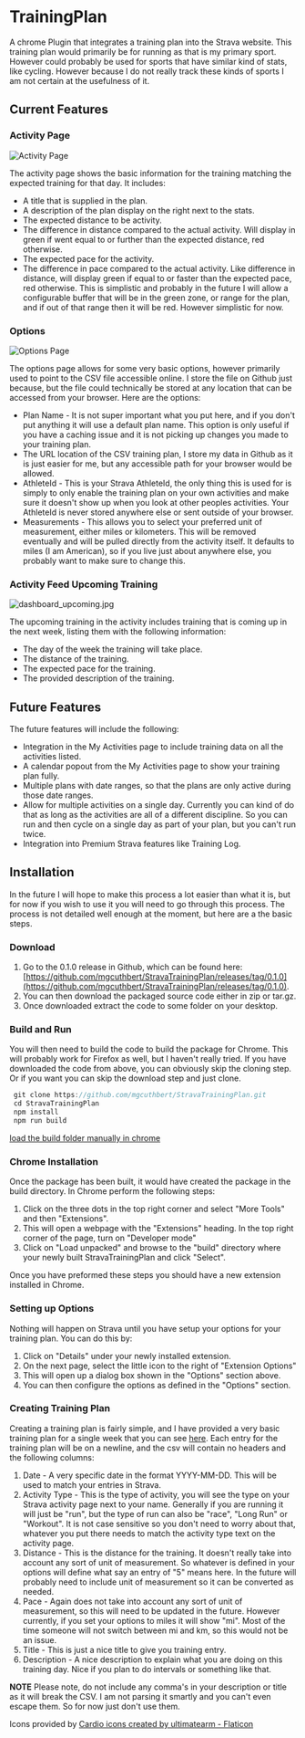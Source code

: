 # TrainingPlan
A chrome Plugin that integrates a training plan into the Strava website. This training plan would primarily be for running as that is my primary sport. However could probably be used for sports that have similar kind of stats, like cycling. However because I do not really track these kinds of sports I am not certain at the usefulness of it.

## Current Features

### Activity Page
![Activity Page](docs/images/activitypage.jpg)

The activity page shows the basic information for the training matching the expected training for that day. It includes:
- A title that is supplied in the plan.
- A description of the plan display on the right next to the stats.
- The expected distance to be activity.
- The difference in distance compared to the actual activity. Will display in green if went equal to or further than the expected distance, red otherwise.
- The expected pace for the activity.
- The difference in pace compared to the actual activity. Like difference in distance, will display green if equal to or faster than the expected pace, red otherwise. This is simplistic and probably in the future I will allow a configurable buffer that will be in the green zone, or range for the plan, and if out of that range then it will be red. However simplistic for now.

### Options
![Options Page](docs/images/options.jpg)

The options page allows for some very basic options, however primarily used to point to the CSV file accessible online. I store the file on Github just because, but the file could technically be stored at any location that can be accessed from your browser. Here are the options:
- Plan Name - It is not super important what you put here, and if you don't put anything it will use a default plan name. This option is only useful if you have a caching issue and it is not picking up changes you made to your training plan.
- The URL location of the CSV training plan, I store my data in Github as it is just easier for me, but any accessible path for your browser would be allowed.
- AthleteId - This is your Strava AthleteId, the only thing this is used for is simply to only enable the training plan on your own activities and make sure it doesn't show up when you look at other peoples activities. Your AthleteId is never stored anywhere else or sent outside of your browser.
- Measurements - This allows you to select your preferred unit of measurement, either miles or kilometers. This will be removed eventually and will be pulled directly from the activity itself. It defaults to miles (I am American), so if you live just about anywhere else, you probably want to make sure to change this.

### Activity Feed Upcoming Training
![dashboard_upcoming.jpg](docs/images/dashboard_upcoming.jpg)

The upcoming training in the activity includes training that is coming up in the next week, listing them with the following information:
- The day of the week the training will take place.
- The distance of the training.
- The expected pace for the training.
- The provided description of the training.

## Future Features
The future features will include the following:
- Integration in the My Activities page to include training data on all the activities listed.
- A calendar popout from the My Activities page to show your training plan fully.
- Multiple plans with date ranges, so that the plans are only active during those date ranges.
- Allow for multiple activities on a single day. Currently you can kind of do that as long as the activities are all of a different discipline. So you can run and then cycle on a single day as part of your plan, but you can't run twice.
- Integration into Premium Strava features like Training Log.

## Installation
In the future I will hope to make this process a lot easier than what it is, but for now if you wish to use it you will need to go through this process. The process is not detailed well enough at the moment, but here are a the basic steps.

### Download
1. Go to the 0.1.0 release in Github, which can be found here: [https://github.com/mgcuthbert/StravaTrainingPlan/releases/tag/0.1.0](https://github.com/mgcuthbert/StravaTrainingPlan/releases/tag/0.1.0). 
2. You can then download the packaged source code either in zip or tar.gz.
3. Once downloaded extract the code to some folder on your desktop.

### Build and Run
You will then need to build the code to build the package for Chrome. This will probably work for Firefox as well, but I haven't really tried. If you have downloaded the code from above, you can obviously skip the cloning step. Or if you want you can skip the download step and just clone. 
```js
 git clone https://github.com/mgcuthbert/StravaTrainingPlan.git
 cd StravaTrainingPlan
 npm install
 npm run build 
```
[load the build folder manually in chrome](https://github.com/mgcuthbert/StravaTrainingPlan)

### Chrome Installation
Once the package has been built, it would have created the package in the build directory. In Chrome perform the following steps:
1. Click on the three dots in the top right corner and select "More Tools" and then "Extensions".
2. This will open a webpage with the "Extensions" heading. In the top right corner of the page, turn on "Developer mode"
3. Click on "Load unpacked" and browse to the "build" directory where your newly built StravaTrainingPlan and click "Select".

Once you have preformed these steps you should have a new extension installed in Chrome.

### Setting up Options
Nothing will happen on Strava until you have setup your options for your training plan. You can do this by:
1. Click on "Details" under your newly installed extension.
2. On the next page, select the little icon to the right of "Extension Options"
3. This will open up a dialog box shown in the "Options" section above.
4. You can then configure the options as defined in the "Options" section.

### Creating Training Plan
Creating a training plan is fairly simple, and I have provided a very basic training plan for a single week that you can see [here](plans/sample.csv). Each entry for the training plan will be on a newline, and the csv will contain no headers and the following columns:
1. Date - A very specific date in the format YYYY-MM-DD. This will be used to match your entries in Strava.
2. Activity Type - This is the type of activity, you will see the type on your Strava activity page next to your name. Generally if you are running it will just be "run", but the type of run can also be "race", "Long Run" or "Workout". It is not case sensitive so you don't need to worry about that, whatever you put there needs to match the activity type text on the activity page.
3. Distance - This is the distance for the training. It doesn't really take into account any sort of unit of measurement. So whatever is defined in your options will define what say an entry of "5" means here. In the future will probably need to include unit of measurement so it can be converted as needed.
4. Pace - Again does not take into account any sort of unit of measurement, so this will need to be updated in the future. However currently, if you set your options to miles it will show "mi". Most of the time someone will not switch between mi and km, so this would not be an issue.
5. Title - This is just a nice title to give you training entry.
6. Description - A nice description to explain what you are doing on this training day. Nice if you plan to do intervals or something like that. 

**NOTE** Please note, do not include any comma's in your description or title as it will break the CSV. I am not parsing it smartly and you can't even escape them. So for now just don't use them.

Icons provided by <a href="https://www.flaticon.com/free-icons/cardio" title="cardio icons">Cardio icons created by ultimatearm - Flaticon</a>
